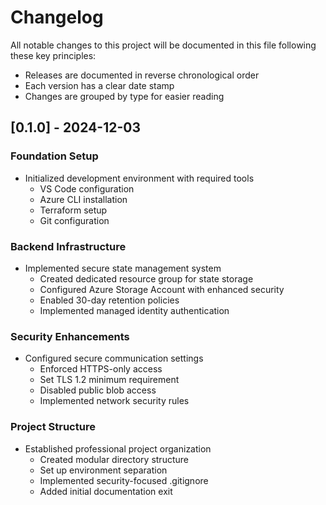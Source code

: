 # Changelog

All notable changes to this project will be documented in this file following these key principles:

- Releases are documented in reverse chronological order
- Each version has a clear date stamp
- Changes are grouped by type for easier reading

## [0.1.0] - 2024-12-03

### Foundation Setup

- Initialized development environment with required tools
  - VS Code configuration
  - Azure CLI installation
  - Terraform setup
  - Git configuration

### Backend Infrastructure

- Implemented secure state management system
  - Created dedicated resource group for state storage
  - Configured Azure Storage Account with enhanced security
  - Enabled 30-day retention policies
  - Implemented managed identity authentication

### Security Enhancements

- Configured secure communication settings
  - Enforced HTTPS-only access
  - Set TLS 1.2 minimum requirement
  - Disabled public blob access
  - Implemented network security rules

### Project Structure

- Established professional project organization
  - Created modular directory structure
  - Set up environment separation
  - Implemented security-focused .gitignore
  - Added initial documentation
exit


